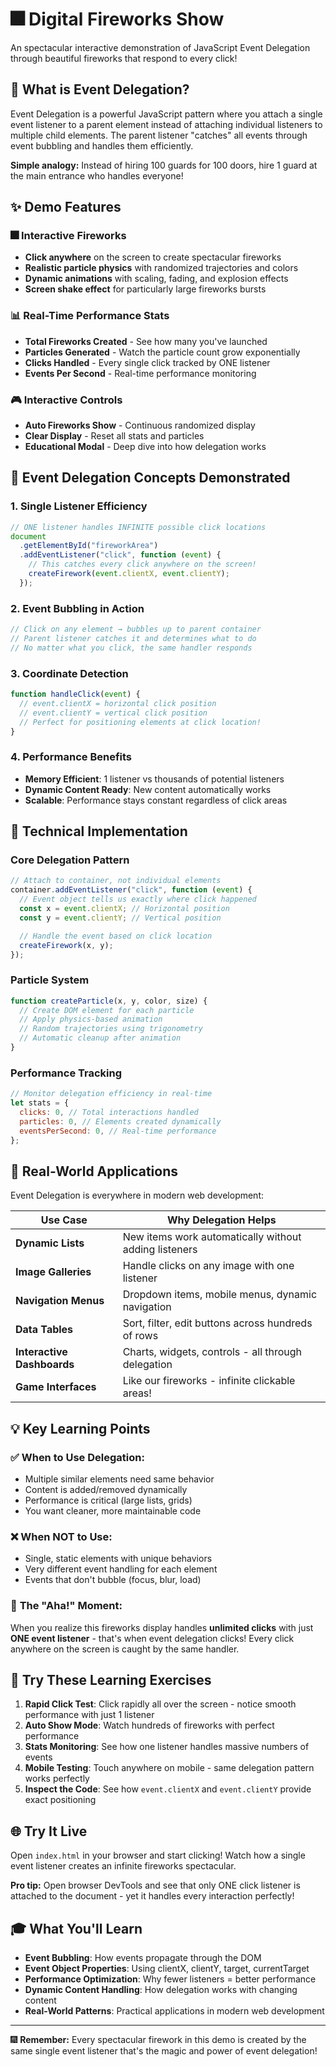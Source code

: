 # 🎆 Digital Fireworks Show

An spectacular interactive demonstration of JavaScript Event Delegation through beautiful fireworks that respond to every click!

## 🎯 What is Event Delegation?

Event Delegation is a powerful JavaScript pattern where you attach a single event listener to a parent element instead of attaching individual listeners to multiple child elements. The parent listener "catches" all events through event bubbling and handles them efficiently.

**Simple analogy:** Instead of hiring 100 guards for 100 doors, hire 1 guard at the main entrance who handles everyone!

## ✨ Demo Features

### 🎆 Interactive Fireworks

- **Click anywhere** on the screen to create spectacular fireworks
- **Realistic particle physics** with randomized trajectories and colors
- **Dynamic animations** with scaling, fading, and explosion effects
- **Screen shake effect** for particularly large fireworks bursts

### 📊 Real-Time Performance Stats

- **Total Fireworks Created** - See how many you've launched
- **Particles Generated** - Watch the particle count grow exponentially
- **Clicks Handled** - Every single click tracked by ONE listener
- **Events Per Second** - Real-time performance monitoring

### 🎮 Interactive Controls

- **Auto Fireworks Show** - Continuous randomized display
- **Clear Display** - Reset all stats and particles
- **Educational Modal** - Deep dive into how delegation works

## 🧠 Event Delegation Concepts Demonstrated

### 1. **Single Listener Efficiency**

```javascript
// ONE listener handles INFINITE possible click locations
document
  .getElementById("fireworkArea")
  .addEventListener("click", function (event) {
    // This catches every click anywhere on the screen!
    createFirework(event.clientX, event.clientY);
  });
```

### 2. **Event Bubbling in Action**

```javascript
// Click on any element → bubbles up to parent container
// Parent listener catches it and determines what to do
// No matter what you click, the same handler responds
```

### 3. **Coordinate Detection**

```javascript
function handleClick(event) {
  // event.clientX = horizontal click position
  // event.clientY = vertical click position
  // Perfect for positioning elements at click location!
}
```

### 4. **Performance Benefits**

- **Memory Efficient**: 1 listener vs thousands of potential listeners
- **Dynamic Content Ready**: New content automatically works
- **Scalable**: Performance stays constant regardless of click areas

## 🎨 Technical Implementation

### Core Delegation Pattern

```javascript
// Attach to container, not individual elements
container.addEventListener("click", function (event) {
  // Event object tells us exactly where click happened
  const x = event.clientX; // Horizontal position
  const y = event.clientY; // Vertical position

  // Handle the event based on click location
  createFirework(x, y);
});
```

### Particle System

```javascript
function createParticle(x, y, color, size) {
  // Create DOM element for each particle
  // Apply physics-based animation
  // Random trajectories using trigonometry
  // Automatic cleanup after animation
}
```

### Performance Tracking

```javascript
// Monitor delegation efficiency in real-time
let stats = {
  clicks: 0, // Total interactions handled
  particles: 0, // Elements created dynamically
  eventsPerSecond: 0, // Real-time performance
};
```

## 🚀 Real-World Applications

Event Delegation is everywhere in modern web development:

| Use Case                   | Why Delegation Helps                                  |
| -------------------------- | ----------------------------------------------------- |
| **Dynamic Lists**          | New items work automatically without adding listeners |
| **Image Galleries**        | Handle clicks on any image with one listener          |
| **Navigation Menus**       | Dropdown items, mobile menus, dynamic navigation      |
| **Data Tables**            | Sort, filter, edit buttons across hundreds of rows    |
| **Interactive Dashboards** | Charts, widgets, controls - all through delegation    |
| **Game Interfaces**        | Like our fireworks - infinite clickable areas!        |

## 💡 Key Learning Points

### ✅ **When to Use Delegation:**

- Multiple similar elements need same behavior
- Content is added/removed dynamically
- Performance is critical (large lists, grids)
- You want cleaner, more maintainable code

### ❌ **When NOT to Use:**

- Single, static elements with unique behaviors
- Very different event handling for each element
- Events that don't bubble (focus, blur, load)

### 🧠 **The "Aha!" Moment:**

When you realize this fireworks display handles **unlimited clicks** with just **ONE event listener** - that's when event delegation clicks! Every click anywhere on the screen is caught by the same handler.

## 🎯 Try These Learning Exercises

1. **Rapid Click Test**: Click rapidly all over the screen - notice smooth performance with just 1 listener
2. **Auto Show Mode**: Watch hundreds of fireworks with perfect performance
3. **Stats Monitoring**: See how one listener handles massive numbers of events
4. **Mobile Testing**: Touch anywhere on mobile - same delegation pattern works perfectly
5. **Inspect the Code**: See how `event.clientX` and `event.clientY` provide exact positioning

## 🌐 Try It Live

Open `index.html` in your browser and start clicking! Watch how a single event listener creates an infinite fireworks spectacular.

**Pro tip:** Open browser DevTools and see that only ONE click listener is attached to the document - yet it handles every interaction perfectly!

## 🎓 What You'll Learn

- **Event Bubbling**: How events propagate through the DOM
- **Event Object Properties**: Using clientX, clientY, target, currentTarget
- **Performance Optimization**: Why fewer listeners = better performance
- **Dynamic Content Handling**: How delegation works with changing content
- **Real-World Patterns**: Practical applications in modern web development

---

🎆 **Remember:** Every spectacular firework in this demo is created by the same single event listener that's the magic and power of event delegation!
